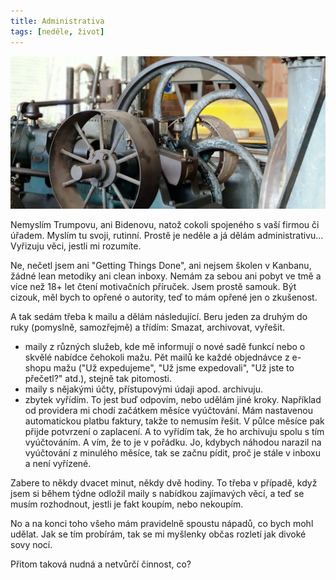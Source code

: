 ```yaml
---
title: Administrativa
tags: [neděle, život]
---
```


![cover](/img/administrativa.jpg)

Nemyslím Trumpovu, ani Bidenovu, natož cokoli spojeného s vaší firmou či úřadem. Myslím tu svoji, rutinní. Prostě je neděle a já dělám administrativu... Vyřizuju věci, jestli mi rozumíte.

Ne, nečetl jsem ani "Getting Things Done", ani nejsem školen v Kanbanu, žádné lean metodiky ani clean inboxy. Nemám za sebou ani pobyt ve tmě a více než 18+ let čtení motivačních příruček. Jsem prostě samouk. Být cizouk, měl bych to opřené o autority, teď to mám opřené jen o zkušenost.

A tak sedám třeba k mailu a dělám následující. Beru jeden za druhým do ruky (pomyslně, samozřejmě) a třídím: Smazat, archivovat, vyřešit.

- maily z různých služeb, kde mě informují o nové sadě funkcí nebo o skvělé nabídce čehokoli mažu. Pět mailů ke každé objednávce z e-shopu mažu ("Už expedujeme", "Už jsme expedovali", "Už jste to přečetl?" atd.), stejně tak pitomosti.
- maily s nějakými účty, přístupovými údaji apod. archivuju.
- zbytek vyřídím. To jest buď odpovím, nebo udělám jiné kroky. Například od providera mi chodí začátkem měsíce vyúčtování. Mám nastavenou automatickou platbu faktury, takže to nemusím řešit. V půlce měsíce pak přijde potvrzení o zaplacení. A to vyřídím tak, že ho archivuju spolu s tím vyúčtováním. A vím, že to je v pořádku. Jo, kdybych náhodou narazil na vyúčtování z minulého měsíce, tak se začnu pídit, proč je stále v inboxu a není vyřízené.

Zabere to někdy dvacet minut, někdy dvě hodiny. To třeba v případě, když jsem si během týdne odložil maily s nabídkou zajímavých věcí, a teď se musím rozhodnout, jestli je fakt koupím, nebo nekoupím.

No a na konci toho všeho mám pravidelně spoustu nápadů, co bych mohl udělat. Jak se tím probírám, tak se mi myšlenky občas rozletí jak divoké sovy nocí.

Přitom taková nudná a netvůrčí činnost, co?
